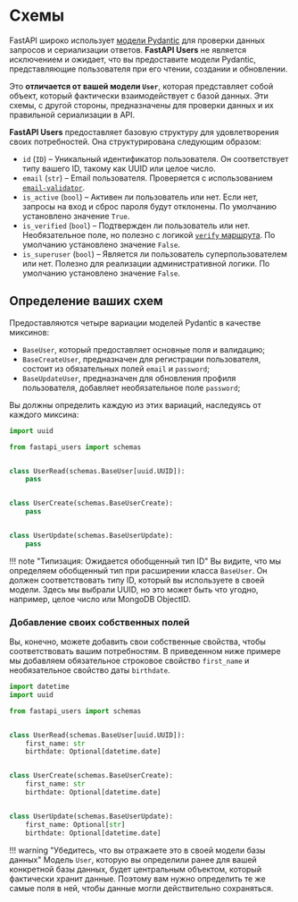 # Схемы

FastAPI широко использует [модели Pydantic](https://pydantic-docs.helpmanual.io/) для проверки данных запросов и сериализации ответов. **FastAPI Users** не является исключением и ожидает, что вы предоставите модели Pydantic, представляющие пользователя при его чтении, создании и обновлении.

Это **отличается от вашей модели `User`**, которая представляет собой объект, который фактически взаимодействует с базой данных. Эти схемы, с другой стороны, предназначены для проверки данных и их правильной сериализации в API.

**FastAPI Users** предоставляет базовую структуру для удовлетворения своих потребностей. Она структурирована следующим образом:

* `id` (`ID`) – Уникальный идентификатор пользователя. Он соответствует типу вашего ID, такому как UUID или целое число.
* `email` (`str`) – Email пользователя. Проверяется с использованием [`email-validator`](https://github.com/JoshData/python-email-validator).
* `is_active` (`bool`) – Активен ли пользователь или нет. Если нет, запросы на вход и сброс пароля будут отклонены. По умолчанию установлено значение `True`.
* `is_verified` (`bool`) – Подтвержден ли пользователь или нет. Необязательное поле, но полезно с логикой [`verify` маршрута](./routers/verify.md). По умолчанию установлено значение `False`.
* `is_superuser` (`bool`) – Является ли пользователь суперпользователем или нет. Полезно для реализации административной логики. По умолчанию установлено значение `False`.

## Определение ваших схем

Предоставляются четыре вариации моделей Pydantic в качестве миксинов:

* `BaseUser`, который предоставляет основные поля и валидацию;
* `BaseCreateUser`, предназначен для регистрации пользователя, состоит из обязательных полей `email` и `password`;
* `BaseUpdateUser`, предназначен для обновления профиля пользователя, добавляет необязательное поле `password`;

Вы должны определить каждую из этих вариаций, наследуясь от каждого миксина:

```py
import uuid

from fastapi_users import schemas


class UserRead(schemas.BaseUser[uuid.UUID]):
    pass


class UserCreate(schemas.BaseUserCreate):
    pass


class UserUpdate(schemas.BaseUserUpdate):
    pass
```

!!! note "Типизация: Ожидается обобщенный тип ID"
    Вы видите, что мы определяем обобщенный тип при расширении класса `BaseUser`. Он должен соответствовать типу ID, который вы используете в своей модели. Здесь мы выбрали UUID, но это может быть что угодно, например, целое число или MongoDB ObjectID.

### Добавление своих собственных полей

Вы, конечно, можете добавить свои собственные свойства, чтобы соответствовать вашим потребностям. В приведенном ниже примере мы добавляем обязательное строковое свойство `first_name` и необязательное свойство даты `birthdate`.

```py
import datetime
import uuid

from fastapi_users import schemas


class UserRead(schemas.BaseUser[uuid.UUID]):
    first_name: str
    birthdate: Optional[datetime.date]


class UserCreate(schemas.BaseUserCreate):
    first_name: str
    birthdate: Optional[datetime.date]


class UserUpdate(schemas.BaseUserUpdate):
    first_name: Optional[str]
    birthdate: Optional[datetime.date]
```

!!! warning "Убедитесь, что вы отражаете это в своей модели базы данных"
    Модель `User`, которую вы определили ранее для вашей конкретной базы данных, будет центральным объектом, который фактически хранит данные. Поэтому вам нужно определить те же самые поля в ней, чтобы данные могли действительно сохраняться.